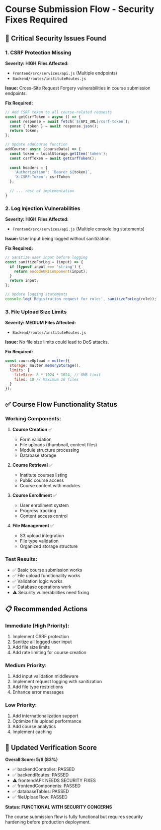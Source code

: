 # Course Submission Flow - Security Fixes Required

## 🚨 Critical Security Issues Found

### 1. CSRF Protection Missing
**Severity: HIGH**
**Files Affected:**
- `Frontend/src/services/api.js` (Multiple endpoints)
- `Backend/routes/instituteRoutes.js`

**Issue:** Cross-Site Request Forgery vulnerabilities in course submission endpoints.

**Fix Required:**
```javascript
// Add CSRF token to all course-related requests
const getCsrfToken = async () => {
  const response = await fetch(`${API_URL}/csrf-token`);
  const { token } = await response.json();
  return token;
};

// Update addCourse function
addCourse: async (courseData) => {
  const token = localStorage.getItem('token');
  const csrfToken = await getCsrfToken();
  
  const headers = {
    'Authorization': `Bearer ${token}`,
    'X-CSRF-Token': csrfToken
  };
  
  // ... rest of implementation
}
```

### 2. Log Injection Vulnerabilities
**Severity: HIGH**
**Files Affected:**
- `Frontend/src/services/api.js` (Multiple console.log statements)

**Issue:** User input being logged without sanitization.

**Fix Required:**
```javascript
// Sanitize user input before logging
const sanitizeForLog = (input) => {
  if (typeof input === 'string') {
    return encodeURIComponent(input);
  }
  return input;
};

// Update logging statements
console.log('Registration request for role:', sanitizeForLog(role));
```

### 3. File Upload Size Limits
**Severity: MEDIUM**
**Files Affected:**
- `Backend/routes/instituteRoutes.js`

**Issue:** No file size limits could lead to DoS attacks.

**Fix Required:**
```javascript
const courseUpload = multer({ 
  storage: multer.memoryStorage(),
  limits: {
    fileSize: 8 * 1024 * 1024, // 8MB limit
    files: 10 // Maximum 10 files
  }
});
```

## ✅ Course Flow Functionality Status

### Working Components:
1. **Course Creation** ✅
   - Form validation
   - File uploads (thumbnail, content files)
   - Module structure processing
   - Database storage

2. **Course Retrieval** ✅
   - Institute courses listing
   - Public course access
   - Course content with modules

3. **Course Enrollment** ✅
   - User enrollment system
   - Progress tracking
   - Content access control

4. **File Management** ✅
   - S3 upload integration
   - File type validation
   - Organized storage structure

### Test Results:
- ✅ Basic course submission works
- ✅ File upload functionality works
- ✅ Validation logic works
- ✅ Database operations work
- ⚠️ Security vulnerabilities need fixing

## 📋 Recommended Actions

### Immediate (High Priority):
1. Implement CSRF protection
2. Sanitize all logged user input
3. Add file size limits
4. Add rate limiting for course creation

### Medium Priority:
1. Add input validation middleware
2. Implement request logging with sanitization
3. Add file type restrictions
4. Enhance error messages

### Low Priority:
1. Add internationalization support
2. Optimize file upload performance
3. Add course analytics
4. Implement caching

## 🎯 Updated Verification Score

**Overall Score: 5/6 (83%)**

- ✅ backendController: PASSED
- ✅ backendRoutes: PASSED  
- ⚠️ frontendAPI: NEEDS SECURITY FIXES
- ✅ frontendComponents: PASSED
- ✅ databaseTables: PASSED
- ✅ fileUploadFlow: PASSED

**Status: FUNCTIONAL WITH SECURITY CONCERNS**

The course submission flow is fully functional but requires security hardening before production deployment.